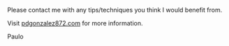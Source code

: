 Please contact me with any tips/techniques you think I would benefit from.

Visit [pdgonzalez872.com](www.pdgonzalez872.com) for more information.

Paulo
